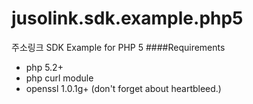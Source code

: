 jusolink.sdk.example.php5
==============================

주소링크 SDK Example for PHP 5
####Requirements
+ php 5.2+
+ php curl module
+ openssl 1.0.1g+ (don't forget about heartbleed.)